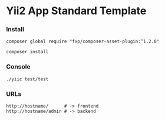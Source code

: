 Yii2 App Standard Template
==========================

### Install
``` 
composer global require "fxp/composer-asset-plugin:^1.2.0"

composer install
```

### Console
```
./yiic test/test
```

### URLs
```
http://hostname/      # -> frontend
http://hostname/admin # -> backend